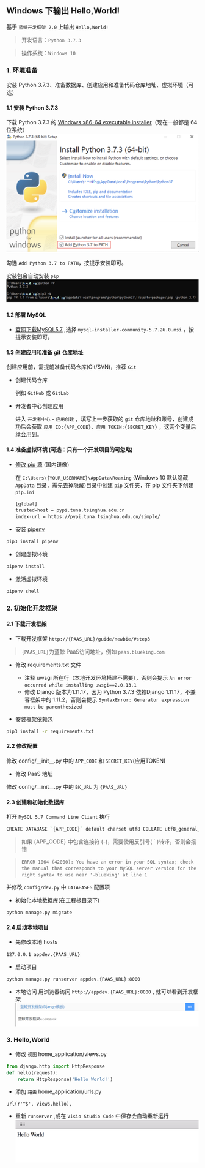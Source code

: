 ## Windows 下输出 Hello,World!

基于 `蓝鲸开发框架 2.0` 上输出 `Hello,World!`

> 开发语言：`Python 3.7.3`

> 操作系统：`Windows 10`

### 1. 环境准备

安装 Python 3.7.3、准备数据库、创建应用和准备代码仓库地址、虚拟环境（可选）

#### 1.1 安装 Python 3.7.3
下载 Python 3.7.3 的 [Windows x86-64 executable installer](https://www.python.org/downloads/release/python-373/)（现在一般都是 64 位系统）
![安装Python3.7.3](./media/%E5%AE%89%E8%A3%85Python3.7.3.png)




勾选 `Add Python 3.7 to PATH`，按提示安装即可。

安装包会自动安装 `pip`
![Python3.7.3安装完校验](./media/Python3.7.3%E5%AE%89%E8%A3%85%E5%AE%8C%E6%A0%A1%E9%AA%8C.png)


#### 1.2 部署 MySQL

- [官网下载MySQL5.7](https://dev.mysql.com/downloads/windows/installer/5.7.html) ,选择  `mysql-installer-community-5.7.26.0.msi` ，按提示安装即可。


#### 1.3 创建应用和准备 git 仓库地址

创建应用前，需提前准备代码仓库(Git/SVN)，推荐 `Git`

- 创建代码仓库

    例如 `GitHub` 或 `GitLab`

- 开发者中心创建应用

    进入 `开发者中心` - `应用创建` ，填写上一步获取的 `git` 仓库地址和账号，创建成功后会获取 `应用 ID:{APP_CODE}`、`应用 TOKEN:{SECRET_KEY}` ，这两个变量后续会用到。

#### 1.4 准备虚拟环境 (可选：只有一个开发项目的可忽略)

- [修改 pip 源](https://pip.pypa.io/en/stable/user_guide/#config-file) (国内镜像)

    在 `C:\Users\{YOUR_USERNAME}\AppData\Roaming` (Windows 10 默认隐藏 `AppData` 目录，需先去掉隐藏)目录中创建 `pip` 文件夹，在 pip 文件夹下创建 `pip.ini`
	
    ```bash
    [global]
    trusted-host = pypi.tuna.tsinghua.edu.cn
    index-url = https://pypi.tuna.tsinghua.edu.cn/simple/
    ```

- 安装 [pipenv](https://zhuanlan.zhihu.com/p/37581807)

```bash
pip3 install pipenv
```

- 创建虚拟环境

```bash
pipenv install
```

- 激活虚拟环境

```bash
pipenv shell
```


### 2. 初始化开发框架

#### 2.1 下载开发框架

- 下载开发框架 `http://{PAAS_URL}/guide/newbie/#step3`

> `{PAAS_URL}`为蓝鲸 PaaS访问地址，例如 `paas.blueking.com`

- 修改 requirements.txt 文件
    - 注释 uwsgi 所在行（本地开发环境搭建不需要），否则会提示 `An error occurred while installing uwsgi==2.0.13.1 `
    - 修改 Django 版本为1.11.17，因为 Python 3.7.3 依赖Django 1.11.17，不兼容框架中的 1.11.2，否则会提示 `SyntaxError: Generator expression must be parenthesized`

- 安装框架依赖包
```bash
pip3 install -r requirements.txt
```


#### 2.2 修改配置


修改 config/\_\_init\_\_.py 中的 `APP_CODE` 和 `SECRET_KEY`(应用TOKEN)

- 修改 PaaS 地址

修改 config/\_\_init\_\_.py 中的 `BK_URL` 为 `{PAAS_URL}`

#### 2.3 创建和初始化数据库

打开 `MySQL 5.7 Command Line Client` 执行

```bash
CREATE DATABASE `{APP_CODE}` default charset utf8 COLLATE utf8_general_ci;
```

> 如果 {APP_CODE} 中包含连接符 (-)，需要使用反引号( ` )转译，否则会报错

> `ERROR 1064 (42000): You have an error in your SQL syntax; check the manual that corresponds to your MySQL server version for the right syntax to use near '-blueking' at line 1`

并修改 `config/dev.py` 中 `DATABASES` 配置项

- 初始化本地数据库(在工程根目录下)

```bash
python manage.py migrate
```

#### 2.4 启动本地项目

- 先修改本地 hosts

```127.0.0.1 appdev.{PAAS_URL}```

- 启动项目

```bash
python manage.py runserver appdev.{PAAS_URL}:8000
```

- 本地访问
用浏览器访问 ```http://appdev.{PAAS_URL}:8000``` , 就可以看到开发框架
![开发框架首页](media/%E5%BC%80%E5%8F%91%E6%A1%86%E6%9E%B6%E9%A6%96%E9%A1%B5.png)


### 3. Hello,World

- 修改 `视图` home_application/views.py

```python
from django.http import HttpResponse
def hello(request):
    return HttpResponse('Hello World!')
```

- 添加 `路由` home_application/urls.py
```
url(r'^$', views.hello),
```

- 重新 `runserver` ,或在 `Visio Studio Code` 中保存会自动重新运行
![-w964](./media/15585122671345.jpg)
